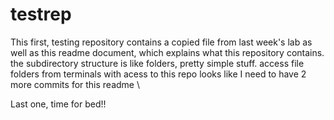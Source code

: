 # testrep

This first, testing repository contains a copied file from last week's lab as well as this readme document, which explains what this repository contains. 
the subdirectory structure is like folders, pretty simple stuff. access file folders from terminals with acess to this repo
looks like I need to have 2 more commits for this readme
\

Last one, time for bed!!
